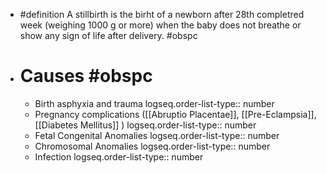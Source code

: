 - #definition A stillbirth is the birht of a newborn after 28th completred week (weighing 1000 g or more) when the baby does not breathe or show any sign of life after delivery. #obspc
- # Causes #obspc
	- Birth asphyxia and trauma
	  logseq.order-list-type:: number
	- Pregnancy complications ([[Abruptio Placentae]], [[Pre-Eclampsia]], [[Diabetes Mellitus]] )
	  logseq.order-list-type:: number
	- Fetal Congenital Anomalies
	  logseq.order-list-type:: number
	- Chromosomal Anomalies
	  logseq.order-list-type:: number
	- Infection
	  logseq.order-list-type:: number